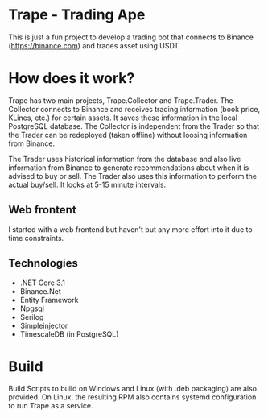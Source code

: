 # Trape - Trading Ape

This is just a fun project to develop a trading bot that connects to Binance (https://binance.com) and trades asset using USDT.

# How does it work?
Trape has two main projects, Trape.Collector and Trape.Trader.
The Collector connects to Binance and receives trading information (book price, KLines, etc.) for certain assets. It saves these information in the local PostgreSQL database.
The Collector is independent from the Trader so that the Trader can be redeployed (taken offline) without loosing information from Binance.

The Trader uses historical information from the database and also live information from Binance to generate recommendations about when it is advised to buy or sell. The Trader also uses this information to perform the actual buy/sell.
It looks at 5-15 minute intervals.

## Web frontent
I started with a web frontend but haven't but any more effort into it due to time constraints.

## Technologies
- .NET Core 3.1
- Binance.Net
- Entity Framework
- Npgsql
- Serilog
- Simpleinjector
- TimescaleDB (in PostgreSQL)

# Build
Build Scripts to build on Windows and Linux (with .deb packaging) are also provided.
On Linux, the resulting RPM also contains systemd configuration to run Trape as a service.